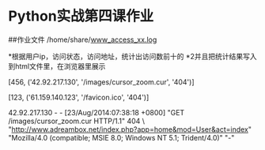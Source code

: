 

# Python实战第四课作业

##作业文件
/home/share/www_access_xx.log

*根据用户ip，访问状态，访问地址，统计出访问数前十的
*2并且把统计结果写入到html文件里，在浏览器里展示

[456, ('42.92.217.130', '/images/cursor_zoom.cur', '404')]

[123, ('61.159.140.123', '/favicon.ico', '404')]


42.92.217.130 - - [23/Aug/2014:07:38:18 +0800] "GET /images/cursor_zoom.cur HTTP/1.1" 404 \ "http://www.adreambox.net/index.php?app=home&mod=User&act=index" "Mozilla/4.0 (compatible; MSIE 8.0; Windows NT 5.1; Trident/4.0)" "-"
